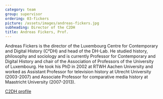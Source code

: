 ```yaml
---
category: team
group: supervisor
ordering: 03-fickers
picture: /assets/images/andreas-fickers.jpg
subheading: Director of the C2DH
title: Andreas Fickers, Prof.
---
```


Andreas Fickers is the director of the Luxembourg Centre for Contemporary and Digital History (C²DH) and head of the DH-Lab. He studied history, philosophy and sociology and is currently Professor for Contemporary and Digital History and chair of the Association of Professors of the University of Luxembourg. 
He took his PhD in 2002 at RTWH Aachen University and worked as Assistant Professor for television history at Utrecht University (2003-2007) and Associate Professor for comparative media history at Maastricht University (2007-2013).

[C2DH profile](https://www.c2dh.uni.lu/people/andreas-fickers)
